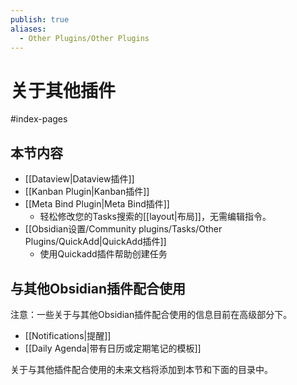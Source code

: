 ```yaml
---
publish: true
aliases:
  - Other Plugins/Other Plugins
---
```


# 关于其他插件

<span class="related-pages">#index-pages</span>

## 本节内容

- [[Dataview|Dataview插件]]
- [[Kanban Plugin|Kanban插件]]
- [[Meta Bind Plugin|Meta Bind插件]]
  - 轻松修改您的Tasks搜索的[[layout|布局]]，无需编辑指令。
- [[Obsidian设置/Community plugins/Tasks/Other Plugins/QuickAdd|QuickAdd插件]]
  - 使用Quickadd插件帮助创建任务

## 与其他Obsidian插件配合使用

注意：一些关于与其他Obsidian插件配合使用的信息目前在高级部分下。

- [[Notifications|提醒]]
- [[Daily Agenda|带有日历或定期笔记的模板]]

关于与其他插件配合使用的未来文档将添加到本节和下面的目录中。
